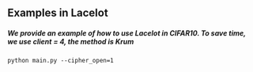 ## Examples in Lacelot

##### We provide an example of how to use Lacelot in CIFAR10.  To save time, we use client = 4, the method is Krum
`python main.py --cipher_open=1`